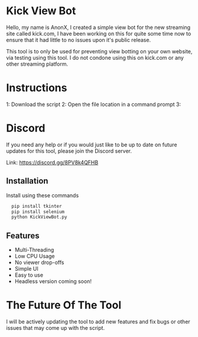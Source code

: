 
# Kick View Bot

Hello, my name is AnonX, I created a simple view bot for the new streaming site called kick.com, I have been working on this for quite some time now to ensure that it had little to no issues upon it's public release.

This tool is to only be used for preventing view botting on your own website, via testing using this tool. I do not condone using this on kick.com or any other streaming platform.

# Instructions
1: Download the script
2: Open the file location in a command prompt
3: 

# Discord
If you need any help or if you would just like to be up to date on future updates for this tool, please join the Discord server.

Link: https://discord.gg/8PV8k4QFHB

## Installation

Install using these commands

```bash
  pip install tkinter
  pip install selenium
  python KickViewBot.py

```

## Features

- Multi-Threading
- Low CPU Usage
- No viewer drop-offs
- Simple UI
- Easy to use
- Headless version coming soon!

# The Future Of The Tool
I will be actively updating the tool to add new features and fix bugs or other issues that may come up with the script.
    
